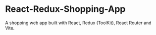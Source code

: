 # React-Redux-Shopping-App
A shopping web app built with React, Redux (ToolKit), React Router and Vite.
